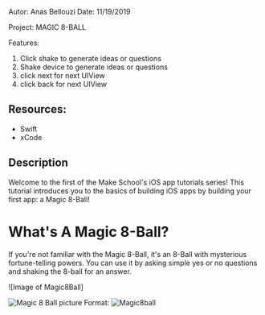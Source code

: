 Autor: Anas Bellouzi
Date: 11/19/2019

Project: MAGIC 8-BALL

Features:
  1. Click shake to generate ideas or questions
  2. Shake device to generate ideas or questions
  3. click next for next UIView
  4. click back for next UIView

## Resources:
  - Swift
  - xCode


## Description


Welcome to the first of the Make School's iOS app tutorials series! This tutorial introduces you to the basics of building iOS apps by building your first app: a Magic 8-Ball!

# What's A Magic 8-Ball?
If you're not familiar with the Magic 8-Ball, it's an 8-Ball with mysterious fortune-telling powers. You can use it by asking simple yes or no questions and shaking the 8-ball for an answer.

![Image of Magic8Ball]

![Magic 8 Ball picture]((https://cdn.jsdelivr.net/gh/MakeSchool-Tutorials/Magic-8Ball-Swift4@35b74642ac78aabdcfdc7141e659894755bf25d8/P1-Getting-Started/assets/magic_8_ball.png))
Format: ![Magic8ball]((https://cdn.jsdelivr.net/gh/MakeSchool-Tutorials/Magic-8Ball-Swift4@35b74642ac78aabdcfdc7141e659894755bf25d8/P1-Getting-Started/assets/magic_8_ball.png))
